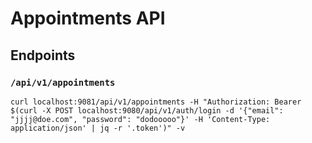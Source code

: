 # Appointments API

## Endpoints

### `/api/v1/appointments`

```curl
curl localhost:9081/api/v1/appointments -H "Authorization: Bearer $(curl -X POST localhost:9080/api/v1/auth/login -d '{"email": "jjjj@doe.com", "password": "dodooooo"}' -H 'Content-Type: application/json' | jq -r '.token')" -v

```
